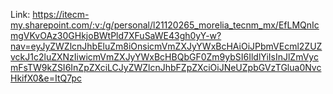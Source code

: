 Link: https://itecm-my.sharepoint.com/:v:/g/personal/l21120265_morelia_tecnm_mx/EfLMQnIcmgVKvOAz30GHkjoBWtPld7XFuSaWE43gh0yY-w?nav=eyJyZWZlcnJhbEluZm8iOnsicmVmZXJyYWxBcHAiOiJPbmVEcml2ZUZvckJ1c2luZXNzIiwicmVmZXJyYWxBcHBQbGF0Zm9ybSI6IldlYiIsInJlZmVycmFsTW9kZSI6InZpZXciLCJyZWZlcnJhbFZpZXciOiJNeUZpbGVzTGlua0NvcHkifX0&e=ItQ7pc 
